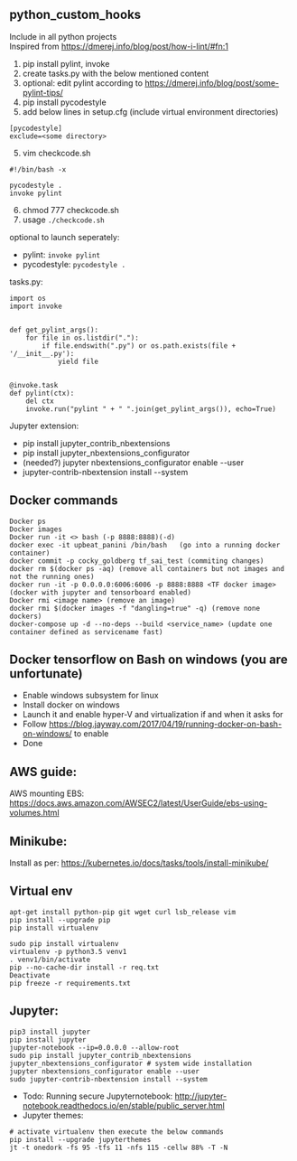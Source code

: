 ## python_custom_hooks
Include in all python projects  
Inspired from https://dmerej.info/blog/post/how-i-lint/#fn:1 

1. pip install pylint, invoke
2. create tasks.py with the below mentioned content
2. optional: edit pylint according to https://dmerej.info/blog/post/some-pylint-tips/
3. pip install pycodestyle
4. add below lines in setup.cfg (include virtual environment directories)
```
[pycodestyle]
exclude=<some directory>
```
5. vim checkcode.sh
```
#!/bin/bash -x

pycodestyle .
invoke pylint
```
6. chmod 777 checkcode.sh
7. usage 
```./checkcode.sh```

optional to launch seperately:
- pylint: ```invoke pylint```
- pycodestyle: ```pycodestyle .```

tasks.py:
```
import os
import invoke


def get_pylint_args():
    for file in os.listdir("."):
        if file.endswith(".py") or os.path.exists(file + '/__init__.py'):
            yield file


@invoke.task
def pylint(ctx):
    del ctx
    invoke.run("pylint " + " ".join(get_pylint_args()), echo=True)
```


Jupyter extension:
- pip install jupyter_contrib_nbextensions
- pip install jupyter_nbextensions_configurator
- (needed?) jupyter nbextensions_configurator enable --user
- jupyter-contrib-nbextension install --system

## Docker commands
```
Docker ps
Docker images
Docker run -it <> bash (-p 8888:8888)(-d)
docker exec -it upbeat_panini /bin/bash   (go into a running docker container)
docker commit -p cocky_goldberg tf_sai_test (commiting changes)
docker rm $(docker ps -aq) (remove all containers but not images and not the running ones)
docker run -it -p 0.0.0.0:6006:6006 -p 8888:8888 <TF docker image>(docker with jupyter and tensorboard enabled)
Docker rmi <image name> (remove an image)
docker rmi $(docker images -f "dangling=true" -q) (remove none dockers)
docker-compose up -d --no-deps --build <service_name> (update one container defined as servicename fast)
```
## Docker tensorflow on Bash on windows (you are unfortunate)

- Enable windows subsystem for linux
- Install docker on windows
- Launch it and enable hyper-V and virtualization if and when it asks for
- Follow https://blog.jayway.com/2017/04/19/running-docker-on-bash-on-windows/ to enable
- Done

## AWS guide:
AWS mounting EBS: https://docs.aws.amazon.com/AWSEC2/latest/UserGuide/ebs-using-volumes.html 

## Minikube:
Install as per: https://kubernetes.io/docs/tasks/tools/install-minikube/

## Virtual env 
```apt-get update
apt-get install python-pip git wget curl lsb_release vim
pip install --upgrade pip
pip install virtualenv

sudo pip install virtualenv
virtualenv -p python3.5 venv1
. venv1/bin/activate
pip --no-cache-dir install -r req.txt
Deactivate
pip freeze -r requirements.txt
```

## Jupyter:
```
pip3 install jupyter
pip install jupyter
jupyter-notebook --ip=0.0.0.0 --allow-root
sudo pip install jupyter_contrib_nbextensions jupyter_nbextensions_configurator # system wide installation
jupyter nbextensions_configurator enable --user
sudo jupyter-contrib-nbextension install --system
```
- Todo: Running secure Jupyternotebook: http://jupyter-notebook.readthedocs.io/en/stable/public_server.html
- Jupyter themes:
```
# activate virtualenv then execute the below commands
pip install --upgrade jupyterthemes
jt -t onedork -fs 95 -tfs 11 -nfs 115 -cellw 88% -T -N
```
